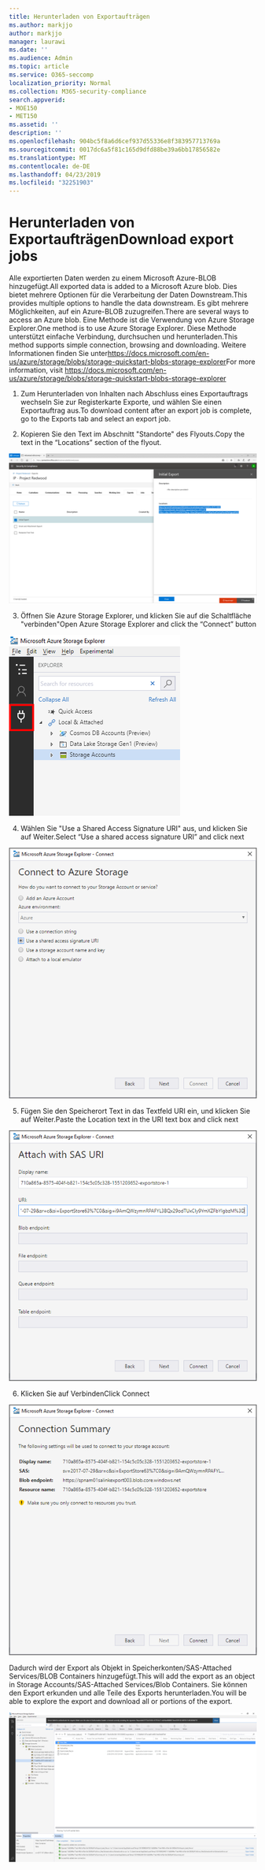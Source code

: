 ```yaml
---
title: Herunterladen von Exportaufträgen
ms.author: markjjo
author: markjjo
manager: laurawi
ms.date: ''
ms.audience: Admin
ms.topic: article
ms.service: O365-seccomp
localization_priority: Normal
ms.collection: M365-security-compliance
search.appverid:
- MOE150
- MET150
ms.assetid: ''
description: ''
ms.openlocfilehash: 904bc5f8a6d6cef937d55336e8f383957713769a
ms.sourcegitcommit: 0017dc6a5f81c165d9dfd88be39a6bb17856582e
ms.translationtype: MT
ms.contentlocale: de-DE
ms.lasthandoff: 04/23/2019
ms.locfileid: "32251903"
---
```

# <a name="download-export-jobs"></a><span data-ttu-id="d8e81-102">Herunterladen von Exportaufträgen</span><span class="sxs-lookup"><span data-stu-id="d8e81-102">Download export jobs</span></span>

<span data-ttu-id="d8e81-103">Alle exportierten Daten werden zu einem Microsoft Azure-BLOB hinzugefügt.</span><span class="sxs-lookup"><span data-stu-id="d8e81-103">All exported data is added to a Microsoft Azure blob.</span></span> <span data-ttu-id="d8e81-104">Dies bietet mehrere Optionen für die Verarbeitung der Daten Downstream.</span><span class="sxs-lookup"><span data-stu-id="d8e81-104">This provides multiple options to handle the data downstream.</span></span> <span data-ttu-id="d8e81-105">Es gibt mehrere Möglichkeiten, auf ein Azure-BLOB zuzugreifen.</span><span class="sxs-lookup"><span data-stu-id="d8e81-105">There are several ways to access an Azure blob.</span></span> <span data-ttu-id="d8e81-106">Eine Methode ist die Verwendung von Azure Storage Explorer.</span><span class="sxs-lookup"><span data-stu-id="d8e81-106">One method is to use Azure Storage Explorer.</span></span> <span data-ttu-id="d8e81-107">Diese Methode unterstützt einfache Verbindung, durchsuchen und herunterladen.</span><span class="sxs-lookup"><span data-stu-id="d8e81-107">This method supports simple connection, browsing and downloading.</span></span> <span data-ttu-id="d8e81-108">Weitere Informationen finden Sie unter<https://docs.microsoft.com/en-us/azure/storage/blobs/storage-quickstart-blobs-storage-explorer></span><span class="sxs-lookup"><span data-stu-id="d8e81-108">For more information, visit <https://docs.microsoft.com/en-us/azure/storage/blobs/storage-quickstart-blobs-storage-explorer></span></span>

1.  <span data-ttu-id="d8e81-109">Zum Herunterladen von Inhalten nach Abschluss eines Exportauftrags wechseln Sie zur Registerkarte Exporte, und wählen Sie einen Exportauftrag aus.</span><span class="sxs-lookup"><span data-stu-id="d8e81-109">To download content after an export job is complete, go to the Exports tab and select an export job.</span></span>

2.  <span data-ttu-id="d8e81-110">Kopieren Sie den Text im Abschnitt "Standorte" des Flyouts.</span><span class="sxs-lookup"><span data-stu-id="d8e81-110">Copy the text in the “Locations” section of the flyout.</span></span>

![](../media/eDiscoExportJob.png)

3.  <span data-ttu-id="d8e81-111">Öffnen Sie Azure Storage Explorer, und klicken Sie auf die Schaltfläche "verbinden"</span><span class="sxs-lookup"><span data-stu-id="d8e81-111">Open Azure Storage Explorer and click the “Connect” button</span></span>

![](../media/AzureStorageConnect.png)

4.  <span data-ttu-id="d8e81-112">Wählen Sie "Use a Shared Access Signature URI" aus, und klicken Sie auf Weiter.</span><span class="sxs-lookup"><span data-stu-id="d8e81-112">Select “Use a shared access signature URI” and click next</span></span>

![](../media/AzureStorageConnect2.png)

5.  <span data-ttu-id="d8e81-113">Fügen Sie den Speicherort Text in das Textfeld URI ein, und klicken Sie auf Weiter.</span><span class="sxs-lookup"><span data-stu-id="d8e81-113">Paste the Location text in the URI text box and click next</span></span>

![](../media/AzureStorageConnect3.png)

6.  <span data-ttu-id="d8e81-114">Klicken Sie auf Verbinden</span><span class="sxs-lookup"><span data-stu-id="d8e81-114">Click Connect</span></span>

![](../media/AzureStorageConnect4.png)

<span data-ttu-id="d8e81-115">Dadurch wird der Export als Objekt in Speicherkonten/SAS-Attached Services/BLOB Containers hinzugefügt.</span><span class="sxs-lookup"><span data-stu-id="d8e81-115">This will add the export as an object in Storage Accounts/SAS-Attached Services/Blob Containers.</span></span> <span data-ttu-id="d8e81-116">Sie können den Export erkunden und alle Teile des Exports herunterladen.</span><span class="sxs-lookup"><span data-stu-id="d8e81-116">You will be able to explore the export and download all or portions of the export.</span></span>

![](../media/AzureStorageConnect5.png)